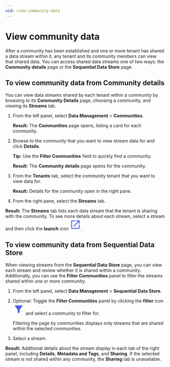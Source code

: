```yaml
---
uid: view-community-data
---
```


# View community data 

After a community has been established and one or more tenant has shared a data stream within it, any tenant and its community members can view that shared data. You can access shared data streams one of two ways: the **Community details** page or the **Sequential Data Store** page.

## To view community data from Community details

You can view data streams shared by each tenant within a community by browsing to its **Community Details** page, choosing a community, and viewing its **Streams** tab.

1. From the left panel, select **Data Management** > **Communities**.

    **Result:** The **Communities** page opens, listing a card for each community.

1. Browse to the community that you want to view stream data for and click **Details**.

    **Tip:** Use the **Filter Communities** field to quickly find a community.

    **Result:** The **Community details** page opens for the community.

1. From the **Tenants** tab, select the community tenant that you want to view data for.

    **Result:** Details for the community open in the right pane.

1. From the right pane, select the **Streams** tab.

**Result:** The **Streams** tab lists each data stream that the tenant is sharing with the community. To see more details about each stream, select a stream and then click the **launch** icon ![launch icon](images/launch_black_18dp.svg). 

## To view community data from Sequential Data Store

When viewing streams from the **Sequential Data Store** page, you can view each stream and review whether it is shared within a community. Additionally, you can use the **Filter Communities** panel to filter the streams shared within one or more community.

1. From the left panel, select **Data Management** > **Sequential Data Store**.

1. Optional: Toggle the **Filter Communities** panel by clicking the **filter** icon ![filter icon](images/filter_alt_black_18dp.svg) and select a community to filter for.

    Filtering the page by communities displays only streams that are shared within the selected communities.

1. Select a stream.

**Result:** Additional details about the stream display in each tab of the right panel, including **Details**, **Metadata and Tags**, and **Sharing**. If the selected stream is not shared within any community, the **Sharing** tab is unavailable.

